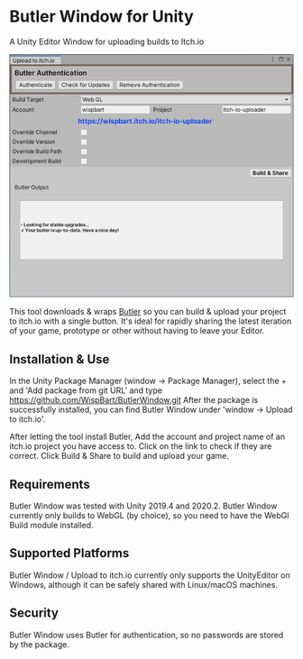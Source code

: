 # Butler Window for Unity
A Unity Editor Window for uploading builds to Itch.io

![itch io window](meta/itchiowindow.png)

This tool downloads & wraps [Butler](https://itch.io/docs/butler/) so you can build & upload your project to itch.io with a single button. It's ideal for rapidly sharing the latest iteration of your game, prototype or other without having to leave your Editor.

## Installation & Use

In the Unity Package Manager (window -> Package Manager), select the + and 'Add package from git URL' and type https://github.com/WispBart/ButlerWindow.git
After the package is successfully installed, you can find Butler Window under 'window -> Upload to itch.io'.

After letting the tool install Butler, Add the account and project name of an itch.io project you have access to. Click on the link to check if they are correct. Click Build & Share to build and upload your game.

## Requirements
Butler Window was tested with Unity 2019.4 and 2020.2. Butler Window currently only builds to WebGL (by choice), so you need to have the WebGl Build module installed.

## Supported Platforms
Butler Window / Upload to itch.io currently only supports the UnityEditor on Windows, although it can be safely shared with Linux/macOS machines.

## Security
Butler Window uses Butler for authentication, so no passwords are stored by the package.
